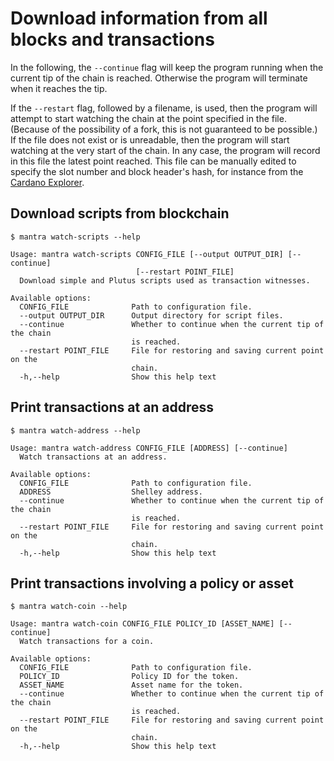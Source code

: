 # Download information from all blocks and transactions

In the following, the `--continue` flag will keep the program running when the current tip of the chain is reached. Otherwise the program will terminate when it reaches the tip.

If the `--restart` flag, followed by a filename, is used, then the program will attempt to start watching the chain at the point specified in the file. (Because of the possibility of a fork, this is not guaranteed to be possible.) If the file does not exist or is unreadable, then the program will start watching at the very start of the chain. In any case, the program will record in this file the latest point reached. This file can be manually edited to specify the slot number and block header's hash, for instance from the [Cardano Explorer](https://explorer.cardano.org/).


## Download scripts from blockchain

	$ mantra watch-scripts --help
	
	Usage: mantra watch-scripts CONFIG_FILE [--output OUTPUT_DIR] [--continue] 
	                            [--restart POINT_FILE]
	  Download simple and Plutus scripts used as transaction witnesses.
	
	Available options:
	  CONFIG_FILE              Path to configuration file.
	  --output OUTPUT_DIR      Output directory for script files.
	  --continue               Whether to continue when the current tip of the chain
	                           is reached.
	  --restart POINT_FILE     File for restoring and saving current point on the
	                           chain.
	  -h,--help                Show this help text


## Print transactions at an address

	$ mantra watch-address --help
	
	Usage: mantra watch-address CONFIG_FILE [ADDRESS] [--continue]
	  Watch transactions at an address.
	
	Available options:
	  CONFIG_FILE              Path to configuration file.
	  ADDRESS                  Shelley address.
	  --continue               Whether to continue when the current tip of the chain
	                           is reached.
	  --restart POINT_FILE     File for restoring and saving current point on the
	                           chain.
	  -h,--help                Show this help text


## Print transactions involving a policy or asset

	$ mantra watch-coin --help
	
	Usage: mantra watch-coin CONFIG_FILE POLICY_ID [ASSET_NAME] [--continue]
	  Watch transactions for a coin.
	
	Available options:
	  CONFIG_FILE              Path to configuration file.
	  POLICY_ID                Policy ID for the token.
	  ASSET_NAME               Asset name for the token.
	  --continue               Whether to continue when the current tip of the chain
	                           is reached.
	  --restart POINT_FILE     File for restoring and saving current point on the
	                           chain.
	  -h,--help                Show this help text
